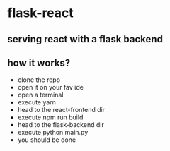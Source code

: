 # flask-react
## serving react with a flask backend
## how it works?
* clone the repo
* open it on your fav ide
* open a terminal
* execute yarn
* head to the react-frontend dir
* execute npm run build
* head to the flask-backend dir
* execute python main.py
* you should be done

